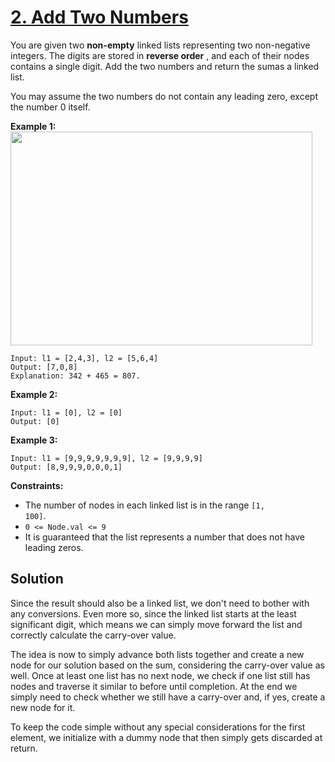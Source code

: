 # [2. Add Two Numbers](https://leetcode.com/problems/add-two-numbers/description/)

You are given two **non-empty** linked lists representing two non-negative integers. The digits are stored in **reverse order** , and each of their nodes contains a single digit. Add the two numbers and return the sumas a linked list.

You may assume the two numbers do not contain any leading zero, except the number 0 itself.

**Example 1:**
<img alt="" src="https://assets.leetcode.com/uploads/2020/10/02/addtwonumber1.jpg" style="width: 483px; height: 342px;">

```
Input: l1 = [2,4,3], l2 = [5,6,4]
Output: [7,0,8]
Explanation: 342 + 465 = 807.
```

**Example 2:**

```
Input: l1 = [0], l2 = [0]
Output: [0]
```

**Example 3:**

```
Input: l1 = [9,9,9,9,9,9,9], l2 = [9,9,9,9]
Output: [8,9,9,9,0,0,0,1]
```

**Constraints:**

- The number of nodes in each linked list is in the range <code>[1, 100]</code>.
- <code>0 <= Node.val <= 9</code>
- It is guaranteed that the list represents a number that does not have leading zeros.

## Solution

Since the result should also be a linked list, we don't need to bother with any conversions. Even more so, since the linked list starts at the least significant digit, which means we can simply move forward the list and correctly calculate the carry-over value.

The idea is now to simply advance both lists together and create a new node for our solution based on the sum, considering the carry-over value as well. Once at least one list has no next node, we check if one list still has nodes and traverse it similar to before until completion. At the end we simply need to check whether we still have a carry-over and, if yes, create a new node for it.

To keep the code simple without any special considerations for the first element, we initialize with a dummy node that then simply gets discarded at return.
